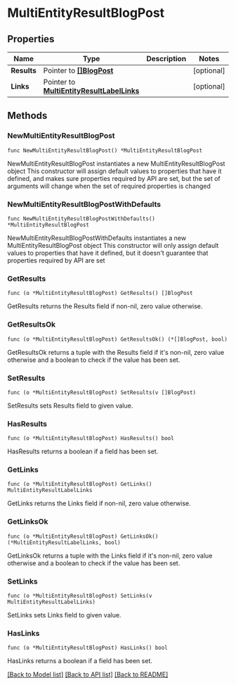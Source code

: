 # MultiEntityResultBlogPost

## Properties

Name | Type | Description | Notes
------------ | ------------- | ------------- | -------------
**Results** | Pointer to [**[]BlogPost**](BlogPost.md) |  | [optional] 
**Links** | Pointer to [**MultiEntityResultLabelLinks**](MultiEntityResultLabelLinks.md) |  | [optional] 

## Methods

### NewMultiEntityResultBlogPost

`func NewMultiEntityResultBlogPost() *MultiEntityResultBlogPost`

NewMultiEntityResultBlogPost instantiates a new MultiEntityResultBlogPost object
This constructor will assign default values to properties that have it defined,
and makes sure properties required by API are set, but the set of arguments
will change when the set of required properties is changed

### NewMultiEntityResultBlogPostWithDefaults

`func NewMultiEntityResultBlogPostWithDefaults() *MultiEntityResultBlogPost`

NewMultiEntityResultBlogPostWithDefaults instantiates a new MultiEntityResultBlogPost object
This constructor will only assign default values to properties that have it defined,
but it doesn't guarantee that properties required by API are set

### GetResults

`func (o *MultiEntityResultBlogPost) GetResults() []BlogPost`

GetResults returns the Results field if non-nil, zero value otherwise.

### GetResultsOk

`func (o *MultiEntityResultBlogPost) GetResultsOk() (*[]BlogPost, bool)`

GetResultsOk returns a tuple with the Results field if it's non-nil, zero value otherwise
and a boolean to check if the value has been set.

### SetResults

`func (o *MultiEntityResultBlogPost) SetResults(v []BlogPost)`

SetResults sets Results field to given value.

### HasResults

`func (o *MultiEntityResultBlogPost) HasResults() bool`

HasResults returns a boolean if a field has been set.

### GetLinks

`func (o *MultiEntityResultBlogPost) GetLinks() MultiEntityResultLabelLinks`

GetLinks returns the Links field if non-nil, zero value otherwise.

### GetLinksOk

`func (o *MultiEntityResultBlogPost) GetLinksOk() (*MultiEntityResultLabelLinks, bool)`

GetLinksOk returns a tuple with the Links field if it's non-nil, zero value otherwise
and a boolean to check if the value has been set.

### SetLinks

`func (o *MultiEntityResultBlogPost) SetLinks(v MultiEntityResultLabelLinks)`

SetLinks sets Links field to given value.

### HasLinks

`func (o *MultiEntityResultBlogPost) HasLinks() bool`

HasLinks returns a boolean if a field has been set.


[[Back to Model list]](../README.md#documentation-for-models) [[Back to API list]](../README.md#documentation-for-api-endpoints) [[Back to README]](../README.md)


